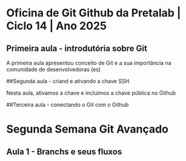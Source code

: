 # Oficina de Git Github da Pretalab | Ciclo 14 | Ano 2025

## Primeira aula - introdutória sobre Git

A primeira aula apresentou conceito de Git e a sua importância na comunidade de desenvolvedoras (es)

##Segunda aula - criand e ativando a chave SSH

Nesta aula, ativamos a chave e incluimos a chave pública no Github

##Terceira aula - conectando o Git com o Github

# Segunda Semana Git Avançado

## Aula 1 - Branchs e seus fluxos